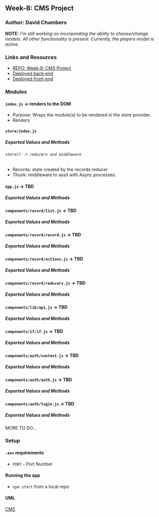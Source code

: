 ## Week-8: CMS Project

### Author: David Chambers

**NOTE:** *I'm still working on incorporating the ability to choose/change models.  All other functionality is present.  Currently, the players model is active.*

### Links and Resources
* [REPO: Week-8: CMS Project](https://github.com/dlchambersjr/week8-cms-project)
* [Deployed back-end](https://dc-api-server.herokuapp.com)
* [Deployed front-end](http://dc-cms-week8.s3-website-us-west-2.amazonaws.com)

### Modules

#### `index.js` -> renders to the DOM
* Purpose: Wraps the module(s) to be rendered in the store provider.
* Renders `<App/>

#### `store/index.js`
##### Exported Values and Methods

###### `store() -> reducers and middleware`
* Records: state created by the records reducer
* Thunk: middleware to assit with Async processes.


#### `App.js` -> TBD
##### Exported Values and Methods

<!-- ###### `foo(thing) -> string`
Usage Notes or examples

###### `bar(array) -> array`
Usage Notes or examples -->

#### `components/record/list.js` -> TBD
##### Exported Values and Methods

<!-- ###### `foo(thing) -> string`
Usage Notes or examples

###### `bar(array) -> array`
Usage Notes or examples -->

#### `components/record/record.js` -> TBD
##### Exported Values and Methods

<!-- ###### `foo(thing) -> string`
Usage Notes or examples

###### `bar(array) -> array`
Usage Notes or examples -->

#### `components/record/actions.js` -> TBD
##### Exported Values and Methods

<!-- ###### `foo(thing) -> string`
Usage Notes or examples

###### `bar(array) -> array`
Usage Notes or examples -->

#### `components/record/reducers.js` -> TBD
##### Exported Values and Methods

<!-- ###### `foo(thing) -> string`
Usage Notes or examples

###### `bar(array) -> array`
Usage Notes or examples -->


#### `components/lib/api.js` -> TBD
##### Exported Values and Methods

<!-- ###### `foo(thing) -> string`
Usage Notes or examples

###### `bar(array) -> array`
Usage Notes or examples -->

#### `components/if/if.js` -> TBD
##### Exported Values and Methods

<!-- ###### `foo(thing) -> string`
Usage Notes or examples

###### `bar(array) -> array`
Usage Notes or examples -->

#### `components/auth/context.js` -> TBD
##### Exported Values and Methods

<!-- ###### `foo(thing) -> string`
Usage Notes or examples

###### `bar(array) -> array`
Usage Notes or examples -->

#### `components/auth/auth.js` -> TBD
##### Exported Values and Methods

<!-- ###### `foo(thing) -> string`
Usage Notes or examples

###### `bar(array) -> array`
Usage Notes or examples -->

#### `components/auth/login.js` -> TBD
##### Exported Values and Methods

<!-- ###### `foo(thing) -> string`
Usage Notes or examples

###### `bar(array) -> array`
Usage Notes or examples -->

MORE TO DO...


### Setup
#### `.env` requirements
* `PORT` - Port Number


#### Running the app
* `npm start` from a local repo

#### UML
[CMS](https://raw.githubusercontent.com/dlchambersjr/week8-cms-project/master/cms-uml.jpg)
